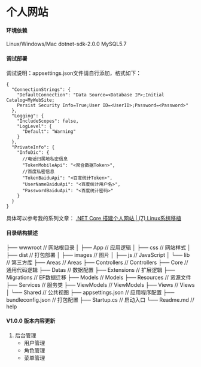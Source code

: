 个人网站
===========================

#### 环境依赖
Linux/Windows/Mac
dotnet-sdk-2.0.0
MySQL5.7

#### 调试部署
调试说明：appsettings.json文件请自行添加，格式如下：
```
{
  "ConnectionStrings": {
    "DefaultConnection": "Data Source=<Database IP>;Initial Catalog=MyWebSite;
    Persist Security Info=True;User ID=<UserID>;Password=<Password>"
  },
  "Logging": {
    "IncludeScopes": false,
    "LogLevel": {
      "Default": "Warning"
    }
  },
  "PrivateInfo": {
    "InfoDic": {
      //电话归属地私密信息
      "TokenMobileApi": "<聚合数据Token>",
      //百度私密信息
      "TokenBaiduApi": "<百度统计Token>",
      "UserNameBaiduApi": "<百度统计用户名>",
      "PasswordBaiduApi": "<百度统计密码>"
    }
  }
}
```
具体可以参考我的系列文章：
[.NET Core 搭建个人网站 | (7) Linux系统移植](https://blog.lancel0t.cn/posts/mywebsite/MyWebSite07/)

#### 目录结构描述
├── wwwroot                     // 网站根目录
│   ├── App											// 应用逻辑
│   ├── css			                // 网站样式
│   ├── dist         						// 打包部署
│   ├── images	               	// 图片
│   ├── js              				// JavaScript
│   └── lib				              // 第三方库
├── Areas												// Areas
├── Controllers                 // Controllers
├── Core												// 通用代码逻辑
├── Datas												// 数据配置
├── Extensions									// 扩展逻辑
├── Migrations				          // EF数据迁移
├── Models											// Models
├── Resources										// 资源文件
├── Services			              // 服务类
├── ViewModels                  // ViewModels
├── Views												// Views
│   └── Shared									// 公共视图
├── appsettings.json						// 应用程序配置
├── bundleconfig.json						// 打包配置
├── Startup.cs									// 启动入口
└── Readme.md                   // help

#### V1.0.0 版本内容更新
1. 后台管理
	- 用户管理
	- 角色管理
	- 菜单管理


